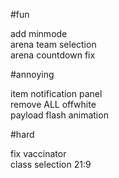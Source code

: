 #fun

add minmode<br>
arena team selection<br>
arena countdown fix<br>

#annoying

item notification panel<br>
remove ALL offwhite<br>
payload flash animation<br>

#hard

fix vaccinator<br>
class selection 21:9<br>
